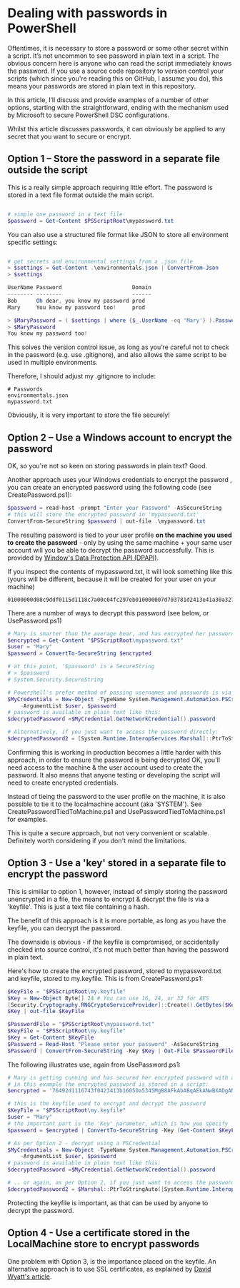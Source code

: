 # Dealing with passwords in PowerShell

Oftentimes, it is necessary to store a password or some other secret within a script.  It’s not uncommon to see password in plain text in a script.  The obvious concern here is anyone who can read the script immediately knows the password.  If you use a source code repository to version control your scripts (which since you're reading this on GitHub, I assume you do), this means your passwords are stored in plain text in this repository.  

In this article, I’ll discuss and provide examples of a number of other options, starting with the straightforward, ending with the mechanism used by Microsoft to secure PowerShell DSC configurations.

Whilst this article discusses passwords, it can obviously be applied to any secret that you want to secure or encrypt.

## Option 1 – Store the password in a separate file outside the script

This is a really simple approach requiring little effort.  The password is stored in a text file format outside the main script.

```powershell

# simple one password in a text file
$password = Get-Content $PSScriptRoot\mypassword.txt

```

You can also use a structured file format like JSON to store all environment specific settings:

```powershell

# get secrets and environmental settings from a .json file
> $settings = Get-Content .\environmentals.json | ConvertFrom-Json
> $settings

UserName Password                      Domain
-------- --------                      ------
Bob      Oh dear, you know my password prod
Mary     You know my password too!     prod

> $MaryPassword = ( $settings | where {$_.UserName -eq 'Mary'} ).Password
> $MaryPassword
You know my password too!

```

This solves the version control issue, as long as you’re careful not to check in the password (e.g. use .gitignore), and also allows the same script to be used in multiple environments.

Therefore, I should adjust my .gitignore to include:

```
# Passwords
environmentals.json
mypassword.txt
```

Obviously, it is very important to store the file securely!

## Option 2 – Use a Windows account to encrypt the password

OK, so you're not so keen on storing passwords in plain text?  Good.

Another approach uses your Windows credentials to encrypt the password , you can create an encrypted password using the following code (see CreatePassword.ps1):

``` powershell
$password = read-host -prompt "Enter your Password" -AsSecureString
# this will store the encrypted password in 'mypassword.txt'
ConvertFrom-SecureString $password | out-file .\mypassword.txt
```

The resulting password  is tied to your user profile **on the machine you used to create the password** - only by using the same machine + your same user account will you be able to decrypt the password successfully.  This is provided by [Window's Data Protection API (DPAPI)](https://en.wikipedia.org/wiki/Data_Protection_API).

If you inspect the contents of mypassword.txt, it will look something like this (yours will be different, because it will be created for your user on your machine)

```
01000000d08c9ddf0115d1118c7a00c04fc297eb010000007d703781d2413e41a30a32725ca37e8000000000020000000000106600000001000020000000e84793fdafb6f74aa100696ce897ec3efb1f27152ba4f3a897cf30d93f996d50000000000e80000000020000200000001b9e4de1e8b977e2490e28956b27d63ac594fbb714a4808a36199a0c3148f06920000000730f687d4809e94db81fa4ab0cfb99c927b009033931783faf67f7676bcf24a540000000629d733a1e1bfe79ddc83dd98e579c3934cd8bf304cad02227446ebe2299c9940851abbfd1ad2d2f9edd11554343680194d06e11098e720f34e8aa7eeeb42fb4
```

There are a number of ways to decrypt this password (see below, or UsePassword.ps1)

``` powershell
# Mary is smarter than the average bear, and has encrypted her password
$encrypted = Get-Content "$PSScriptRoot\mypassword.txt"
$user = "Mary"
$password = ConvertTo-SecureString $encrypted

# at this point, '$password' is a SecureString
# > $password
# System.Security.SecureString

# Powershell's prefer method of passing usernames and passwords is via a PSCredential object:
$MyCredentials = New-Object -TypeName System.Management.Automation.PSCredential `
    -ArgumentList $user, $password
# password is available in plain text like this:
$decryptedPassword =$MyCredential.GetNetworkCredential().password

# Alternatively, if you just want to access the password directly:
$decryptedPassword2 = [System.Runtime.InteropServices.Marshal]::PtrToStringAuto([System.Runtime.InteropServices.Marshal]::SecureStringToBSTR($password))
```

Confirming this is working in production becomes a little harder with this approach, in order to ensure the password is being decrypted OK, you'll need access to the machine & the user account used to create the password.  It also means that anyone testing or developing the script will need to create encrypted credentials.

Instead of tieing the password to the user profile on the machine, it is also possible to tie it to the localmachine account (aka 'SYSTEM').  See CreatePasswordTiedToMachine.ps1 and UsePasswordTiedToMachine.ps1 for examples.

This is quite a secure approach, but not very convenient or scalable.  Definitely worth considering if you don't mind the limitations.


## Option 3 - Use a 'key' stored in a separate file to encrypt the password

This is similiar to option 1, however, instead of simply storing the password unencrypted in a file, the means to encrypt & decrypt the file is via a 'keyfile'.  This is just a text file containing a hash.  

The benefit of this approach is it is more portable, as long as you have the keyfile, you can decrypt the password.

The downside is obvious - if the keyfile is compromised, or accidentally checked into source control, it's not much better than having the password in plain text.

Here's how to create the encrypted password, stored to mypassword.txt and keyfile, stored to my.keyfile.   This is from CreatePassword.ps1:

``` powershell
$KeyFile = "$PSScriptRoot\my.keyfile"
$Key = New-Object Byte[] 24 # You can use 16, 24, or 32 for AES
[Security.Cryptography.RNGCryptoServiceProvider]::Create().GetBytes($Key)
$Key | out-file $KeyFile

$PasswordFile = "$PSScriptRoot\mypassword.txt"
$KeyFile = "$PSScriptRoot\my.keyfile"
$Key = Get-Content $KeyFile
$Password = Read-Host "Please enter your password" -AsSecureString
$Password | ConvertFrom-SecureString -Key $Key | Out-File $PasswordFile
```

The following illustrates use, again from UsePassword.ps1:

``` powershell
# Mary is getting cunning and has secured her encrypted password with a keyfile
# in this example the encrypted password is stored in a script:
$encrypted = '76492d1116743f0423413b16050a5345MgB8AFkAbABqAEkANwBXADgANwAzADkAdQBTAEEAYgAyAEkAegBhAFQAcAB2AFEAPQA9AHwAOQA3AGIAMQBjADQAZgBlADgAYQA3ADYAMABmAGEAYgAxADkANwBiADQAYwAwADMAYgA1AGIANQA3ADcAMwA3AA=='

# this is the keyfile used to encrypt and decrypt the password
$KeyFile = "$PSScriptRoot\my.keyfile"
$user = "Mary"
# the important part is the 'Key' parameter, which is how you specify 
$password = $encrypted | ConvertTo-SecureString -Key (Get-Content $KeyFile)

# As per Option 2 - decrypt using a PSCredential
$MyCredentials = New-Object -TypeName System.Management.Automation.PSCredential `
    -ArgumentList $user, $password
# password is available in plain text like this:
$decryptedPassword =$MyCredential.GetNetworkCredential().password

# .. or again, as per Option 2, if you just want to access the password directly:
$decryptedPassword2 = $Marshal::PtrToStringAuto([System.Runtime.InteropServices.Marshal]::SecureStringToBSTR($password))
```

Protecting the keyfile is important, as that can be used by anyone to decrypt the password.

## Option 4 - Use a certificate stored in the LocalMachine store to encrypt passwords

One problem with Option 3, is the importance placed on the keyfile.  An alternative approach is to use SSL certificates, as explained by [David Wyatt's article](https://powershell.org/2014/02/01/revisited-powershell-and-encryption/).



